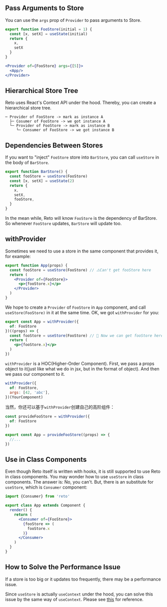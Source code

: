 ## Pass Arguments to Store

You can use the `args` prop of `Provider` to pass arguments to Store.

```jsx
export function FooStore(initial = 1) {
  const [x, setX] = useState(initial)
  return {
    x,
    setX
  }
}
```

```jsx
<Provider of={FooStore} args={[5]}>
  <App/>
</Provider>
```

## Hierarchical Store Tree

Reto uses React's Context API under the hood. Thereby, you can create a hierarchical store tree.

```
─ Provider of FooStore -> mark as instance A
  ├─ Cosumer of FooStore -> we got instance A
  └─ Provider of FooStore -> mark as instance B
     └─ Consumer of FooStore -> we got instance B
```

## Dependencies Between Stores

If you want to "inject" `FooStore` store into `BarStore`, you can call `useStore` in the body of `BarStore`.

```jsx
export function BarStore() {
  const fooStore = useStore(FooStore)
  const [x, setX] = useState(2)
  return {
    x,
    setX,
    fooStore,
  }
}
```

In the mean while, Reto will know `FooStore` is the dependency of BarStore. So whenever `FooStore` updates, `BarStore` will update too. 

## withProvider

Sometimes we need to use a store in the same component that provides it, for example:

```jsx
export function App(props) {
  const fooStore = useStore(FooStore) // ⚠️Can't get fooStore here
  return (
    <Provider of={FooStore}>
      <p>{fooStore.x}</p>
    </Provider>
  )
}
```

We hope to create a `Provider` of `FooStore` in `App` component, and call `useStore(FooStore)` in it at the same time. OK, we got `withProvider` for you:

```jsx
export const App = withProvider({
  of: FooStore
})((props) => {
  const fooStore = useStore(FooStore) // 🎉 Now we can get fooStore here
  return (
    <p>{fooStore.x}</p>
  )
})
```

`withProvider` is a HOC(Higher-Order Component). First, we pass a props object to it(just like what we do in jsx, but in the format of object). And then we pass our component to it.

```jsx
withProvider({
  of: FooStore,
  args: [42, 'abc'],
})(YourComponent)
```

当然，你还可以基于`withProvider`创建自己的高阶组件：

```js
const provideFooStore = withProvider({
  of: FooStore
})

export const App = provideFooStore((props) => {
  //...
})
```

## Use in Class Components

Even though Reto itself is written with hooks, it is still supported to use Reto in class components. You may wonder how to use `useStore` in class components. The answer is: No, you can't. But, there is an substitute for `useStore`, which is `Consumer` component:

```jsx
import {Consumer} from 'reto'

export class App extends Component {
  render() {
    return (
      <Consumer of={FooStore}>
        {fooStore => (
          fooStore.x
        )}
      </Consumer>
    )
  }
}
```


## How to Solve the Performance Issue

If a store is too big or it updates too frequently, there may be a performance issue.

Since `useStore` is actually `useContext` under the hood, you can solve this issue by the same way of `useContext`. Please see [this](https://github.com/facebook/react/issues/15156#issuecomment-474590693) for reference.
